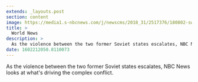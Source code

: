 ```yaml
--- 
extends: _layouts.post 
section: content 
image: https://media1.s-nbcnews.com/j/newscms/2018_31/2517376/180802-sweden-mountain-mc-9352_c0684b6451e1a60de265cf86ed3987b0.nbcnews-fp-1200-630.JPG 
title: > 
  World News 
description: > 
  As the violence between the two former Soviet states escalates, NBC News looks at what's driving the complex conflict. 
date: 1602212050.8110073 
--- 
```

As the violence between the two former Soviet states escalates, NBC News looks at what's driving the complex conflict.